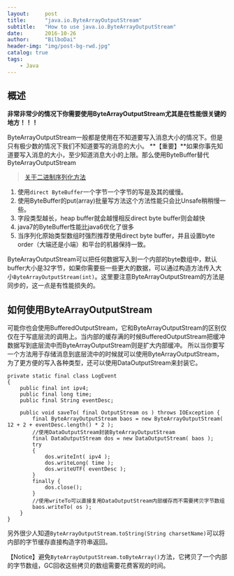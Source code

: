 ```yaml
---
layout:     post
title:      "java.io.ByteArrayOutputStream"
subtitle:   "How to use java.io.ByteArrayOutputStream"
date:       2016-10-26
author:     "BilboDai"
header-img: "img/post-bg-rwd.jpg"
catalog: true
tags:
    - Java
---
```


概述
---
**非常非常少的情况下你需要使用ByteArrayOutputStream尤其是在性能很关键的地方！！！**

ByteArrayOutputStream一般都是使用在不知道要写入消息大小的情况下。但是只有极少数的情况下我们不知道要写的消息的大小。
**【重要】**如果你事先知道要写入消息的大小，至少知道消息大小的上限。那么使用ByteBuffer替代ByteArrayOutputStream

> [关于二进制序列化方法](http://java-performance.info/various-methods-of-binary-serialization-in-java/)
1. 使用`direct ByteBuffer`一个字节一个字节的写是及其的缓慢。
2. 使用ByteBuffer的put(array)批量写方法这个方法性能只会比Unsafe稍稍慢一些。
3. 字段类型越长，heap buffer就会越慢相反direct byte buffer则会越快
4. java7的ByteBuffer性能比java6优化了很多
5. 当序列化原始类型数组时强烈推荐使用direct byte buffer，并且设置byte order（大端还是小端）和平台的机器保持一致。

ByteArrayOutputStream可以把任何数据写入到一个内部的byte数组中，默认buffer大小是32字节，如果你需要些一些更大的数据，可以通过构造方法传入大小`ByteArrayOutputStream(int)`。这里要注意ByteArrayOutputStream的方法是同步的，这一点是有性能损失的。

如何使用ByteArrayOutputStream
---

可能你也会使用BufferedOutputStream，它和ByteArrayOutputStream的区别仅仅在于写底层流的调用上。当内部的缓存满的时候BufferedOutputStream把缓冲数据写到底层流中而ByteArrayOutputStream则是扩大内部缓冲。
所以当你要写一个方法用于存储消息到底层流中的时候就可以使用ByteArrayOutputStream，为了更方便的写入各种类型，还可以使用DataOutputStream来封装它。

```
private static final class LogEvent
{
    public final int ipv4;
    public final long time;
    public final String eventDesc;
 
    public void saveTo( final OutputStream os ) throws IOException {
        final ByteArrayOutputStream baos = new ByteArrayOutputStream( 12 + 2 + eventDesc.length() * 2 );
        //使用DataOutputStream封装ByteArrayOutputStream
        final DataOutputStream dos = new DataOutputStream( baos );
        try
        {
            dos.writeInt( ipv4 );
            dos.writeLong( time );
            dos.writeUTF( eventDesc );
        }
        finally {
            dos.close();
        }
        //使用writeTo可以直接复用DataOutputStream内部缓存而不需要拷贝字节数组
        baos.writeTo( os );
    }
}
```
另外很少人知道`ByteArrayOutputStream.toString(String charsetName)`可以将内部的字节缓存直接构造字符串返回。

【Notice】避免`ByteArrayOutputStream.toByteArray()`方法，它拷贝了一个内部的字节数组，GC回收这些拷贝的数组需要花费客观的时间。
